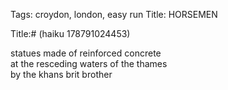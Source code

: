Tags: croydon, london, easy run
Title: HORSEMEN
  
<p></p>
Title:# (haiku 178791024453)  
  
statues made of reinforced concrete  
at the resceding waters of the thames  
by the khans brit brother  

